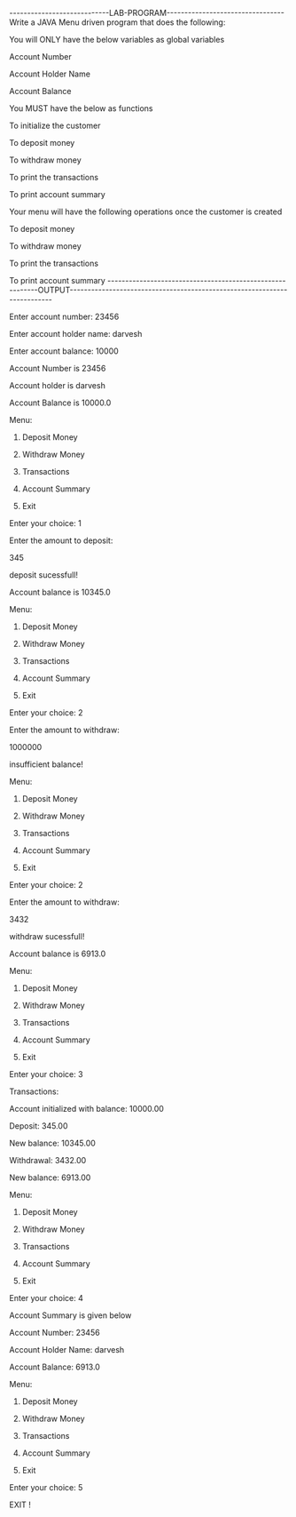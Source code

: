 ----------------------------LAB-PROGRAM---------------------------------
Write a JAVA Menu driven program that does the following:

You will ONLY have the below variables as global variables

Account Number

Account Holder Name

Account Balance

You MUST have the below as functions

To initialize the customer

To deposit money

To withdraw money

To print the transactions

To print account summary

Your menu will have the following operations once the customer is created

To deposit money

To withdraw money

To print the transactions

To print account summary
----------------------------------------------------------OUTPUT-------------------------------------------------------------------------

Enter account number: 23456

Enter account holder name: darvesh

Enter account balance: 10000

Account Number is 23456

Account holder is darvesh

Account Balance is 10000.0

Menu:

1. Deposit Money

2. Withdraw Money

3. Transactions

4. Account Summary

5. Exit

Enter your choice: 1

Enter the amount to deposit:

345

deposit sucessfull!

Account balance is 10345.0

Menu:

1. Deposit Money

2. Withdraw Money

3. Transactions

4. Account Summary

5. Exit

Enter your choice: 2

Enter the amount to withdraw:

1000000

insufficient balance!


Menu:

1. Deposit Money

2. Withdraw Money

3. Transactions

4. Account Summary

5. Exit

Enter your choice: 2

Enter the amount to withdraw:

3432

withdraw sucessfull!

Account balance is 6913.0



Menu:

1. Deposit Money

2. Withdraw Money

3. Transactions

4. Account Summary

5. Exit

Enter your choice: 3

Transactions:

Account initialized with balance: 10000.00

Deposit: 345.00

New balance: 10345.00

Withdrawal: 3432.00

New balance: 6913.00

Menu:

1. Deposit Money

2. Withdraw Money

3. Transactions

4. Account Summary

5. Exit

Enter your choice: 4

Account Summary is given below

Account Number: 23456

Account Holder Name: darvesh

Account Balance: 6913.0


Menu:

1. Deposit Money

2. Withdraw Money

3. Transactions

4. Account Summary

5. Exit

Enter your choice: 5

EXIT !

